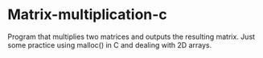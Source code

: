 # Matrix-multiplication-c
Program that multiplies two matrices and outputs the resulting matrix. Just some practice using malloc() in C and dealing with 2D arrays. 
